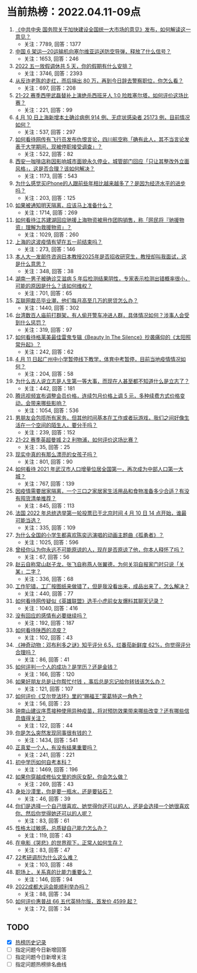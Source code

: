 # 当前热榜：2022.04.11-09点
1. [《中共中央 国务院关于加快建设全国统一大市场的意见》发布，如何解读这一意见？](https://www.zhihu.com/question/527125040)
    * 关注：7789, 回答：1377
2. [中国 6 架运—20运输机向塞尔维亚运送防空导弹，释放了什么信号？](https://www.zhihu.com/question/527119096)
    * 关注：1653, 回答：246
3. [2022 五一放假调休共 5 天，你的假期有什么安排？](https://www.zhihu.com/question/527101049)
    * 关注：3746, 回答：2393
4. [从反诈老陈的走红，而后捐出 80 万，再到今日辞去警察职位，你怎么看？](https://www.zhihu.com/question/526711777)
    * 关注：697, 回答：208
5. [21-22 赛季西甲武磊替补上演绝杀西班牙人 1:0 险胜塞尔塔，如何评价这场比赛？](https://www.zhihu.com/question/527153340)
    * 关注：221, 回答：99
6. [4 月 10 日上海新增本土确诊病例 914 例、无症状感染者 25173 例，目前情况如何？](https://www.zhihu.com/question/527212478)
    * 关注：537, 回答：297
7. [如何看待网传有飞行员发布仇恨言论，四川航空称「确有此人，其不当言论发表于大学期间，现被停职接受调查」？](https://www.zhihu.com/question/527211967)
    * 关注：522, 回答：82
8. [西安一咖啡店称因影响城市面貌永久停业，城管部门回应「只让其整改外立面风格」，这是否合理？该如何解决？](https://www.zhihu.com/question/527076775)
    * 关注：1173, 回答：543
9. [为什么感觉买iPhone的人跟前些年相比越来越多了？是因为经济水平的进步吗？](https://www.zhihu.com/question/527088204)
    * 关注：203, 回答：125
10. [如果被通知明天隔离，应该马上准备什么？](https://www.zhihu.com/question/526125037)
    * 关注：1714, 回答：269
11. [如何看待江苏建湖回应驰援上海物资被用作团购销售，称「网民将『驰援物资』理解为救援物资」？](https://www.zhihu.com/question/527100549)
    * 关注：1029, 回答：260
12. [上海的这波疫情有望在五一前结束吗？](https://www.zhihu.com/question/526631490)
    * 关注：273, 回答：146
13. [本人大一发邮件咨询日本教授2025年是否招收研究生，教授却叫我面试，这是什么意思？](https://www.zhihu.com/question/526669724)
    * 关注：348, 回答：38
14. [湖南一男子被确诊艾滋病 5 年后检测结果阴性，专家表示检测出错概率很小，可能的原因是什么？该如何维权？](https://www.zhihu.com/question/527045561)
    * 关注：701, 回答：65
15. [互联网裁员毕业潮，他们每月高至几万的房贷怎么办？](https://www.zhihu.com/question/526865537)
    * 关注：1440, 回答：302
16. [台湾数百人庙前打群架，有人偷开警车冲进人群，具体情况如何？涉事人会受到什么惩罚？](https://www.zhihu.com/question/527055342)
    * 关注：319, 回答：97
17. [如何看待格莱美最佳雷鬼专辑《Beauty In The Silence》抄袭痛仰的《太阳照常升起》？](https://www.zhihu.com/question/526299023)
    * 关注：242, 回答：62
18. [4 月 11 日起广州中小学暂停线下教学，体育中考暂停，目前当地疫情情况如何？](https://www.zhihu.com/question/527116196)
    * 关注：204, 回答：58
19. [为什么古人说立志是人生第一等大事，而现在人甚至都不知道什么是立志了？](https://www.zhihu.com/question/526201211)
    * 关注：442, 回答：181
20. [腾讯视频宣布调整会员价格，连续包月价格上调 5 元，多种续费方式价格变动，会带来哪些影响？](https://www.zhihu.com/question/526941511)
    * 关注：1054, 回答：536
21. [男朋友会包揽所有家务，但其他时间基本在工作或者玩游戏，我们之间好像生活在一个空间的陌生人，要分手吗？](https://www.zhihu.com/question/527204824)
    * 关注：239, 回答：152
22. [21-22 赛季英超曼城 2:2 利物浦，如何评价这场比赛？](https://www.zhihu.com/question/527165805)
    * 关注：35, 回答：25
23. [现实中真的有那么漂亮的女孩子吗？](https://www.zhihu.com/question/65562234)
    * 关注：801, 回答：90
24. [如何看待 2021 年武汉市人口增量位居全国第一，再次成为中部人口第一大城？](https://www.zhihu.com/question/526549770)
    * 关注：767, 回答：139
25. [因疫情需要居家隔离，一个三口之家居家生活用品和食物准备多少合适？有没有囤货清单推荐？](https://www.zhihu.com/question/526917754)
    * 关注：845, 回答：113
26. [法国 2022 年总统选举第一轮投票已于北京时间 4 月 10 日 14 点开始，谁最可能当选？](https://www.zhihu.com/question/527093182)
    * 关注：335, 回答：109
27. [为什么全国的小学生都喜欢陈奕迅演唱的动画主题曲《孤勇者》？](https://www.zhihu.com/question/524618865)
    * 关注：1025, 回答：596
28. [曾经你认为你永远不可能原谅的人，现在是否原谅了他，你本人释怀了吗？](https://www.zhihu.com/question/527018358)
    * 关注：67, 回答：56
29. [赵云自称常山赵子龙，张飞自称燕人张翼德，为何关羽自报家门时只说「关某」二字？](https://www.zhihu.com/question/496283247)
    * 关注：336, 回答：68
30. [工作犯错，工厂按图纸来做错了，但是我没看出来，成品出来了，怎么解决？](https://www.zhihu.com/question/526472027)
    * 关注：440, 回答：77
31. [如何看待网传疑似《英雄联盟》选手小虎前女友爆料其聊天记录？](https://www.zhihu.com/question/526924339)
    * 关注：1040, 回答：416
32. [没有回应的感情有必要继续吗？](https://www.zhihu.com/question/515329601)
    * 关注：192, 回答：187
33. [如何看待陕西的凉皮？](https://www.zhihu.com/question/24291889)
    * 关注：102, 回答：43
34. [《神奇动物：邓布利多之谜》知乎评分 6.5，烂番茄新鲜度 62%，你觉得评分合理吗？](https://www.zhihu.com/question/526276924)
    * 关注：86, 回答：41
35. [如何评判一个人的成功？是学历？还是金钱？](https://www.zhihu.com/question/527048898)
    * 关注：166, 回答：120
36. [如果好朋友总是让你帮忙付钱 ，事后总是忘记给你转钱该怎么办？](https://www.zhihu.com/question/526878562)
    * 关注：121, 回答：107
37. [如何评价《艾尔登法环》里的“赐福王”蒙葛特这一角色？](https://www.zhihu.com/question/524767521)
    * 关注：56, 回答：23
38. [钟南山建议序贯接种使用异种疫苗，将对预防效果带来哪些改变？还有哪些信息值得关注？](https://www.zhihu.com/question/526766195)
    * 关注：122, 回答：44
39. [你是怎么突然发现同事很有钱的？](https://www.zhihu.com/question/521349541)
    * 关注：1434, 回答：541
40. [正真爱一个人，有没有结果重要吗？](https://www.zhihu.com/question/527047953)
    * 关注：241, 回答：221
41. [初中学历如何自考本科？](https://www.zhihu.com/question/39105686)
    * 关注：1469, 回答：196
42. [如果你穿越成修仙文里的炮灰女配，你会怎么做？](https://www.zhihu.com/question/414082334)
    * 关注：269, 回答：43
43. [身处沙漠里，你是要一瓶水，还是要钻石？](https://www.zhihu.com/question/511765615)
    * 关注：46, 回答：39
44. [你们是选择一个自己很喜欢、她觉得你还可以的人，还是会选择一个她很喜欢你、然后你觉得她还可以的人呢？](https://www.zhihu.com/question/527037361)
    * 关注：83, 回答：61
45. [性格太过敏感，总质疑自己能力怎么办？](https://www.zhihu.com/question/527055105)
    * 关注：119, 回答：43
46. [在电影《哭悲》的世界观下，正常人如何生存？](https://www.zhihu.com/question/489803825)
    * 关注：83, 回答：47
47. [22考研调剂为什么这么难？](https://www.zhihu.com/question/526480483)
    * 关注：103, 回答：48
48. [职场上，关系真的比能力重要么？](https://www.zhihu.com/question/520774936)
    * 关注：146, 回答：94
49. [2022成都大运会能顺利举办吗？](https://www.zhihu.com/question/526411137)
    * 关注：88, 回答：34
50. [如何评价惠普战 66 五代英特尔版，首发价 4599 起？](https://www.zhihu.com/question/526950837)
    * 关注：72, 回答：34
## TODO
* [x] [热榜历史记录](hot_history/AllHot.md)
* [ ] 指定问题今日新增回答
* [ ] 指定问题今日新增关注
* [ ] 指定问题热榜排名曲线
